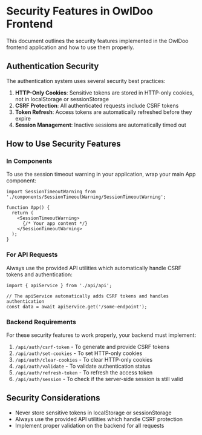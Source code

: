 # Security Features in OwlDoo Frontend

This document outlines the security features implemented in the OwlDoo frontend application and how to use them properly.

## Authentication Security

The authentication system uses several security best practices:

1. **HTTP-Only Cookies**: Sensitive tokens are stored in HTTP-only cookies, not in localStorage or sessionStorage
2. **CSRF Protection**: All authenticated requests include CSRF tokens
3. **Token Refresh**: Access tokens are automatically refreshed before they expire
4. **Session Management**: Inactive sessions are automatically timed out

## How to Use Security Features

### In Components

To use the session timeout warning in your application, wrap your main App component:

```tsx
import SessionTimeoutWarning from './components/SessionTimeoutWarning/SessionTimeoutWarning';

function App() {
  return (
    <SessionTimeoutWarning>
      {/* Your app content */}
    </SessionTimeoutWarning>
  );
}
```

### For API Requests

Always use the provided API utilities which automatically handle CSRF tokens and authentication:

```tsx
import { apiService } from './api/api';

// The apiService automatically adds CSRF tokens and handles authentication
const data = await apiService.get('/some-endpoint');
```

### Backend Requirements

For these security features to work properly, your backend must implement:

1. `/api/auth/csrf-token` - To generate and provide CSRF tokens
2. `/api/auth/set-cookies` - To set HTTP-only cookies
3. `/api/auth/clear-cookies` - To clear HTTP-only cookies
4. `/api/auth/validate` - To validate authentication status
5. `/api/auth/refresh-token` - To refresh the access token
6. `/api/auth/session` - To check if the server-side session is still valid

## Security Considerations

- Never store sensitive tokens in localStorage or sessionStorage
- Always use the provided API utilities which handle CSRF protection
- Implement proper validation on the backend for all requests

